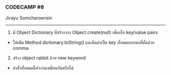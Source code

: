 ### CODECAMP #8
Jirayu Somcharoensin    
___
1. มี Object Dictionary ที่สร้างจาก Object.create(null) เพื่อเก็บ key/value pairs
+ ให้เพิ่ม Method dictionary.toString() และคืนค่าเป็น key ทั้งหมดออกมาที่คั้นด้วย comma
2. สร้าง object rabbit ด้วย new keyword
+ คำสั่งทั้งหมดนี้ทำงานเหมือนกันหรือไม่